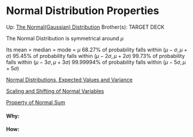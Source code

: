 # Normal Distribution Properties

Up: [The Normal(Gaussian) Distribution](the_normal(gaussian)_distribution)
Brother(s):
TARGET DECK

The Normal Distribution is symmetrical around $\mu$ 

Its mean =  median = mode = $\mu$
68.27% of probability falls within $(µ − σ, µ + σ)$
95.45% of probability falls within $(µ − 2σ, µ + 2σ)$
99.73% of probability falls within $(µ − 3σ, µ + 3σ)$
99.99994% of probability falls within $(µ − 5σ, µ + 5σ)$

[Normal Distributions, Expected Values and Variance](normal_distributions,_expected_values_and_variance)

[Scaling and Shifting of Normal Variables](scaling_and_shifting_of_normal_variables)

[Property of Normal Sum](property_of_normal_sum)

































#### Why:
#### How:









